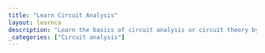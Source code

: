 ```yaml
---
title: "Learn Circuit Analysis"
layout: learnca
description: "Learn the basics of circuit analysis or circuit theory by limiting the boring stuffs"
_categories: ["Circuit analysis"]
---
```

